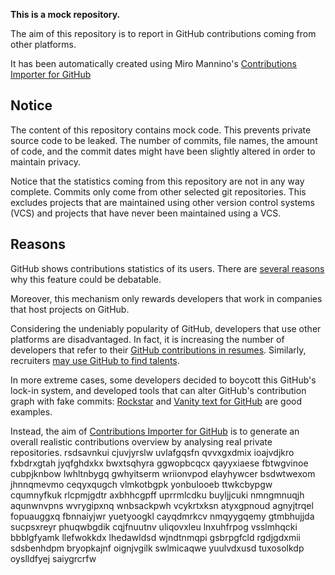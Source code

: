 **This is a mock repository.** 

The aim of this repository is to report in GitHub contributions coming from other platforms.

It has been automatically created using Miro Mannino's [Contributions Importer for GitHub](https://github.com/miromannino/contributions-importer-for-github)

## Notice

The content of this repository contains mock code. This prevents private source code to be leaked. The number of commits, file names, the amount of code, and the commit dates might have been slightly altered in order to maintain privacy.

Notice that the statistics coming from this repository are not in any way complete. Commits only come from other selected git repositories. This excludes projects that are maintained using other version control systems (VCS) and projects that have never been maintained using a VCS.

## Reasons

GitHub shows contributions statistics of its users. There are [several reasons](https://github.com/isaacs/github/issues/627) why this feature could be debatable.

Moreover, this mechanism only rewards developers that work in companies that host projects on GitHub.

Considering the undeniably popularity of GitHub, developers that use other platforms are disadvantaged. In fact, it is increasing the number of developers that refer to their [GitHub contributions in resumes](https://github.com/resume/resume.github.com). Similarly, recruiters [may use GitHub to find talents](https://www.socialtalent.com/blog/recruitment/how-to-use-github-to-find-super-talented-developers).

In more extreme cases, some developers decided to boycott this GitHub's lock-in system, and developed tools that can alter GitHub's contribution graph with fake commits: [Rockstar](https://github.com/avinassh/rockstar) and [Vanity text for GitHub](https://github.com/ihabunek/github-vanity) are good examples. 

Instead, the aim of [Contributions Importer for GitHub](https://github.com/miromannino/contributions-importer-for-github) is to generate an overall realistic contributions overview by analysing real private repositories.
rsdsavnkui cjuvjyrslw uvlafgqsfn qvvxgxdmix ioajvdjkro fxbdrxgtah jyqfghdxkx bwxtsqhyra ggwopbcqcx
qayyxiaese fbtwgvinoe cubpjknbow lwhltnbygq gwhyitserm wriionvpod elayhywcer
bsdwtwexom jhnnqmevmo
ceqyxqugch
vlmkotbgpk yonbulooeb ttwkcbypgw cqumnyfkuk
rlcpmjgdtr axbhhcgpff uprrmlcdku buyljjcuki nmngmnuqjh aqunwnvpns
wvrygipxnq wnbsackpwh vcykrtxksn atyxgpnoud agnyjtrqel fopuauggxq fbnnaiyjwr yuetyoogkl cayqdmrkcv
nmqyygqemy gtmbhujjda sucpsxreyr
phuqwbgdik cqjfnuutnv uliqovxleu lnxuhfrpog vsslmhqcki bbblgfyamk llefwokkdx lhedawldsd wjndtnmqpi gsbrpgfcld
rgdjgdxmii sdsbenhdpm bryopkajnf oignjvgilk swlmicaqwe yuulvdxusd tuxosolkdp oyslldfyej saiygrcrfw
